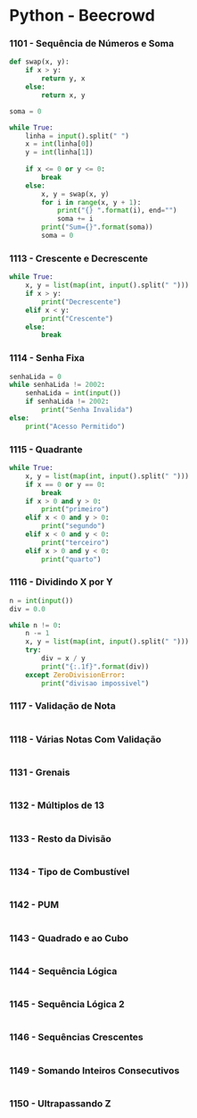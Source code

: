 # Python - Beecrowd

### 1101 - Sequência de Números e Soma

~~~python
def swap(x, y):
    if x > y:
        return y, x
    else:
        return x, y

soma = 0

while True:
    linha = input().split(" ")
    x = int(linha[0])
    y = int(linha[1])
    
    if x <= 0 or y <= 0:
        break
    else:
        x, y = swap(x, y)
        for i in range(x, y + 1):
            print("{} ".format(i), end="")
            soma += i
        print("Sum={}".format(soma))
        soma = 0
~~~

### 1113 - Crescente e Decrescente

~~~python
while True:
    x, y = list(map(int, input().split(" ")))
    if x > y:
        print("Decrescente")
    elif x < y:
        print("Crescente")
    else:
        break
~~~

### 1114 - Senha Fixa

~~~python
senhaLida = 0
while senhaLida != 2002:
    senhaLida = int(input())
    if senhaLida != 2002:
        print("Senha Invalida")
else:
    print("Acesso Permitido")
~~~

### 1115 - Quadrante

~~~python
while True:
    x, y = list(map(int, input().split(" ")))
    if x == 0 or y == 0:
        break
    if x > 0 and y > 0:
        print("primeiro")
    elif x < 0 and y > 0:
        print("segundo")
    elif x < 0 and y < 0:
        print("terceiro")
    elif x > 0 and y < 0:
        print("quarto")
~~~

### 1116 - Dividindo X por Y

~~~python
n = int(input())
div = 0.0

while n != 0:
    n -= 1
    x, y = list(map(int, input().split(" ")))
    try:
        div = x / y
        print("{:.1f}".format(div))
    except ZeroDivisionError:
        print("divisao impossivel")
~~~

### 1117 - Validação de Nota

~~~python

~~~

### 1118 - Várias Notas Com Validação

~~~python

~~~

### 1131 - Grenais

~~~python

~~~

### 1132 - Múltiplos de 13

~~~python

~~~

### 1133 - Resto da Divisão

~~~python

~~~

### 1134 - Tipo de Combustível

~~~python

~~~

### 1142 - PUM

~~~python

~~~

### 1143 - Quadrado e ao Cubo

~~~python

~~~

### 1144 - Sequência Lógica

~~~python

~~~

### 1145 - Sequência Lógica 2

~~~python

~~~

### 1146 - Sequências Crescentes

~~~python

~~~

### 1149 - Somando Inteiros Consecutivos

~~~python

~~~

### 1150 - Ultrapassando Z

~~~python

~~~